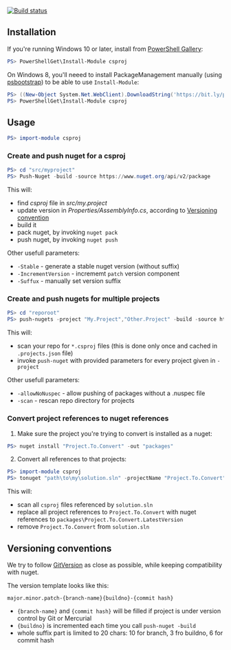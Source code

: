 [![Build status](https://ci.appveyor.com/api/projects/status/7rlfl6ur1uny4449/branch/master?svg=true)](https://ci.appveyor.com/project/qbikez/csproj/branch/master)

## Installation

If you're running Windows 10 or later, install from [PowerShell Gallery](https://www.powershellgallery.com/packages/csproj/):

```powershell
PS> PowerShellGet\Install-Module csproj
```

On Windows 8, you'll neeed to install PackageManagement manually (using [psbootstrap](https://github.com/qbikez/ps-bootstrap)) to be able to use `Install-Module`:

```powershell
PS> ((New-Object System.Net.WebClient).DownloadString('https://bit.ly/psbootstrap')) | out-file "$env:localappdata/ps-bootstrap/bootstrap.ps1"; & "$env:localappdata/ps-bootstrap/bootstrap.ps1"
PS> PowerShellGet\Install-Module csproj
```

## Usage

```powershell
PS> import-module csproj
```

### Create and push nuget for a csproj

```powershell
PS> cd "src/myproject"
PS> Push-Nuget -build -source https://www.nuget.org/api/v2/package
```

This will:
 * find *csproj* file in *src/my.project*
 * update version in *Properties/AssemblyInfo.cs*, according to [Versioning convention](#versioning-conventions) 
 * build it
 * pack nuget, by invoking `nuget pack`
 * push nuget, by invoking `nuget push`
 
Other usefull parameters:
 * `-Stable` - generate a stable nuget version (without suffix)
 * `-IncrementVersion` - incrememt `patch` version component
 * `-Suffux` - manually set version suffix


### Create and push nugets for multiple projects

```powershell
PS> cd "reporoot"    
PS> push-nugets -project "My.Project","Other.Project" -build -source https://www.nuget.org/api/v2/package
```

This will:
 * scan your repo for `*.csproj` files (this is done only once and cached in `.projects.json` file)
 * invoke `push-nuget` with provided parameters for every project given in `-project`

Other usefull parameters:
 * `-allowNoNuspec` - allow pushing of packages without a .nuspec file
 * `-scan` - rescan repo directory for projects

### Convert project references to nuget references


1. Make sure the project you're trying to convert is installed as a nuget:

```powershell
PS> nuget install "Project.To.Convert" -out "packages"
```       

2. Convert all references to that projects:

```powershell
PS> import-module csproj
PS> tonuget "path\to\my\solution.sln" -projectName "Project.To.Convert" -packagesDir "packages"
```

This will:
 * scan all `csproj` files referenced by `solution.sln`
 * replace all project references to `Project.To.Convert` with nuget references to `packages\Project.To.Convert.LatestVersion`
 * remove `Project.To.Convert` from `solution.sln` 


## Versioning conventions <a id="versioning-conventions"></a>

We try to follow [GitVersion](http://gitversion.readthedocs.io/en/latest/examples/) as close as possible, while keeping compatibility with nuget.

The version template looks like this:

    major.minor.patch-{branch-name}{buildno}-{commit hash}

* `{branch-name}` and `{commit hash}` will be filled if project is under version control by Git or Mercurial
* `{buildno}` is incremented each time you call `push-nuget -build`
* whole suffix part is limited to 20 chars: 10 for branch,  3 fro buildno, 6 for commit hash

    
